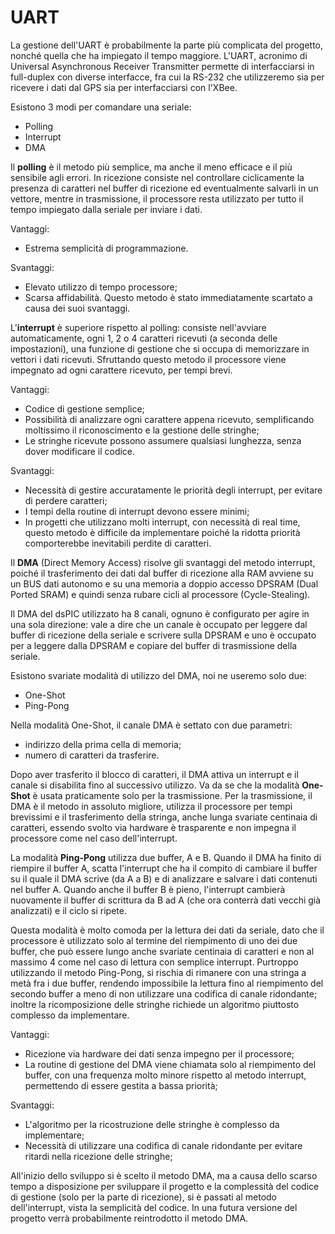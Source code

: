 # UART #

La gestione dell'UART è probabilmente la parte più complicata del progetto, nonché quella che ha impiegato il tempo maggiore.
L'UART, acronimo di Universal Asynchronous Receiver Transmitter permette di interfacciarsi in full-duplex con diverse interfacce, fra cui la RS-232 che utilizzeremo sia per ricevere i dati dal GPS sia per interfacciarsi con l'XBee.

Esistono 3 modi per comandare una seriale:
  * Polling
  * Interrupt
  * DMA

Il **polling** è il metodo più semplice, ma anche il meno efficace e il più sensibile agli errori.
In ricezione consiste nel controllare ciclicamente la presenza di caratteri nel buffer di ricezione ed eventualmente salvarli in un vettore, mentre in trasmissione, il processore resta utilizzato per tutto il tempo impiegato dalla seriale per inviare i dati.

Vantaggi:
  * Estrema semplicità di programmazione.

Svantaggi:
  * Elevato utilizzo di tempo processore;
  * Scarsa affidabilità.
Questo metodo è stato immediatamente scartato a causa dei suoi svantaggi.

L'**interrupt** è superiore rispetto al polling: consiste nell'avviare automaticamente, ogni 1, 2 o 4 caratteri ricevuti (a seconda delle impostazioni), una funzione di gestione che si occupa di memorizzare in vettori i dati ricevuti.
Sfruttando questo metodo il processore viene impegnato ad ogni carattere ricevuto, per tempi brevi.

Vantaggi:
  * Codice di gestione semplice;
  * Possibilità di analizzare ogni carattere appena ricevuto, semplificando moltissimo il riconoscimento e la gestione delle stringhe;
  * Le stringhe ricevute possono assumere qualsiasi lunghezza, senza dover modificare il codice.

Svantaggi:
  * Necessità di gestire accuratamente le priorità degli interrupt, per evitare di perdere caratteri;
  * I tempi della routine di interrupt devono essere minimi;
  * In progetti che utilizzano molti interrupt, con necessità di real time, questo metodo è difficile da implementare poiché la ridotta priorità comporterebbe inevitabili perdite di caratteri.


Il **DMA** (Direct Memory Access) risolve gli svantaggi del metodo interrupt, poiché il trasferimento dei dati dal buffer di ricezione alla RAM avviene su un BUS dati autonomo e su una memoria a doppio accesso DPSRAM (Dual Ported SRAM) e quindi senza rubare cicli al processore (Cycle-Stealing).

Il DMA del dsPIC utilizzato ha 8 canali, ognuno è configurato per agire in una sola direzione: vale a dire che un canale è occupato per leggere dal buffer di ricezione della seriale e scrivere sulla DPSRAM e uno è occupato per a leggere dalla DPSRAM e copiare del buffer di trasmissione della seriale.

Esistono svariate modalità di utilizzo del DMA, noi ne useremo solo due:
  * One-Shot
  * Ping-Pong

Nella modalità One-Shot, il canale DMA è settato con due parametri:
  * indirizzo della prima cella di memoria;
  * numero di caratteri da trasferire.

Dopo aver trasferito il blocco di caratteri, il DMA attiva un interrupt e il canale si disabilita fino al successivo utilizzo.
Va da se che la modalità **One-Shot** è usata praticamente solo per la trasmissione.
Per la trasmissione, il DMA è il metodo in assoluto migliore, utilizza il processore per tempi brevissimi e il trasferimento della stringa, anche lunga svariate centinaia di caratteri, essendo svolto via hardware è trasparente e non impegna il processore come nel caso dell'interrupt.

La modalità **Ping-Pong** utilizza due buffer, A e B. Quando il DMA ha finito di riempire il buffer A, scatta l'interrupt che ha il compito di cambiare il buffer su il quale il DMA scrive (da A a B) e di analizzare e salvare i dati contenuti nel buffer A.
Quando anche il buffer B è pieno, l'interrupt cambierà nuovamente il buffer di scrittura da B ad A (che ora conterrà dati vecchi già analizzati) e il ciclo si ripete.

Questa modalità è molto comoda per la lettura dei dati da seriale, dato che il processore è utilizzato solo al termine del riempimento di uno dei due buffer, che può essere lungo anche svariate centinaia di caratteri e non al massimo 4 come nel caso di lettura con semplice interrupt.
Purtroppo utilizzando il metodo Ping-Pong, si rischia di rimanere con una stringa a metà fra i due buffer, rendendo impossibile la lettura fino al riempimento del secondo buffer a meno di non utilizzare una codifica di canale ridondante; inoltre la ricomposizione delle stringhe richiede un algoritmo piuttosto complesso da implementare.

Vantaggi:
  * Ricezione via hardware dei dati senza impegno per il processore;
  * La routine di gestione del DMA viene chiamata solo al riempimento del buffer, con una frequenza molto minore rispetto al metodo interrupt, permettendo di essere gestita a bassa priorità;

Svantaggi:
  * L'algoritmo per la ricostruzione delle stringhe è complesso da implementare;
  * Necessità di utilizzare una codifica di canale ridondante per evitare ritardi nella ricezione delle stringhe;

All'inizio dello sviluppo si è scelto il metodo DMA, ma a causa dello scarso tempo a disposizione per sviluppare il progetto e la complessità del codice di gestione (solo per la parte di ricezione), si è passati al metodo dell'interrupt, vista la semplicità del codice. In una futura versione del progetto verrà probabilmente reintrodotto il metodo DMA.
